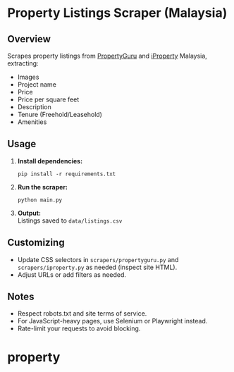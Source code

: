 # Property Listings Scraper (Malaysia)

## Overview
Scrapes property listings from [PropertyGuru](https://www.propertyguru.com.my/) and [iProperty](https://www.iproperty.com.my/) Malaysia, extracting:
- Images
- Project name
- Price
- Price per square feet
- Description
- Tenure (Freehold/Leasehold)
- Amenities

## Usage

1. **Install dependencies:**
   ```
   pip install -r requirements.txt
   ```

2. **Run the scraper:**
   ```
   python main.py
   ```

3. **Output:**  
   Listings saved to `data/listings.csv`

## Customizing
- Update CSS selectors in `scrapers/propertyguru.py` and `scrapers/iproperty.py` as needed (inspect site HTML).
- Adjust URLs or add filters as needed.

## Notes
- Respect robots.txt and site terms of service.
- For JavaScript-heavy pages, use Selenium or Playwright instead.
- Rate-limit your requests to avoid blocking.
# property
